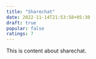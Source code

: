 ```yaml
---
title: "Sharechat"
date: 2022-11-14T21:53:58+05:30
draft: true
popular: false 
ratings: 7
---
```


This is content about sharechat.